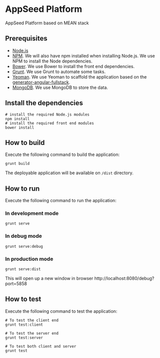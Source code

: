 AppSeed Platform
========

AppSeed Platform based on MEAN stack

## Prerequisites

* [Node.js](http://nodejs.org)
* [NPM](http://npmjs.org). We will also have npm installed when installing Node.js. We use NPM to install the Node dependencies.
* [Bower](http://bower.io/). We use Bower to install the front end dependencies.
* [Grunt](http://gruntjs.com). We use Grunt to automate some tasks.
* [Yeoman](http://yeoman.io/). We use Yeoman to scaffold the application based on the [generator-angular-fullstack](https://github.com/DaftMonk/generator-angular-fullstack).
* [MongoDB](http://www.mongodb.org/). We use MongoDB to store the data.

## Install the dependencies

```
# install the required Node.js modules
npm install
# install the required front end modules
bower install
```

## How to build

Execute the following command to build the application:

```
grunt build
```

The deployable application will be available on `/dist` directory.

## How to run

Execute the following command to run the application:

### In development mode

```
grunt serve
```

### In debug mode

```
grunt serve:debug
```

### In production mode

```
grunt serve:dist
```

This will open up a new window in browser http://localhost:8080/debug?port=5858

## How to test

Execute the following command to test the application:

```
# To test the client end
grunt test:client

# To test the server end
grunt test:server

# To test both client and server
grunt test
```
